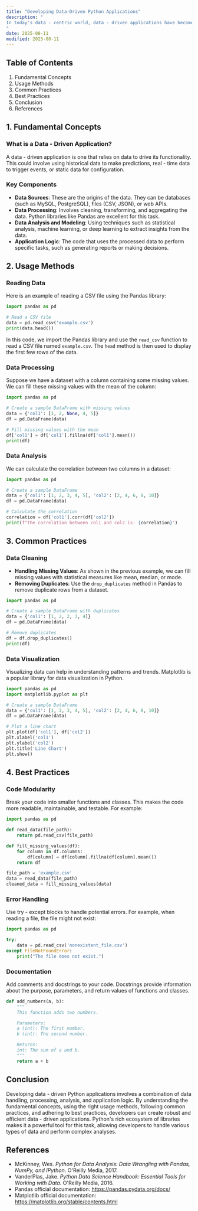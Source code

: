 ```yaml
---
title: "Developing Data-Driven Python Applications"
description: "
In today's data - centric world, data - driven applications have become a cornerstone of modern software development. Python, with its rich libraries and user - friendly syntax, is an ideal language for developing such applications. A data - driven Python application is designed to make decisions, generate insights, or perform actions based on data. This blog will delve into the fundamental concepts, usage methods, common practices, and best practices of developing data - driven Python applications.
"
date: 2025-08-11
modified: 2025-08-11
---
```


## Table of Contents
1. Fundamental Concepts
2. Usage Methods
3. Common Practices
4. Best Practices
5. Conclusion
6. References

## 1. Fundamental Concepts

### What is a Data - Driven Application?
A data - driven application is one that relies on data to drive its functionality. This could involve using historical data to make predictions, real - time data to trigger events, or static data for configuration.

### Key Components
- **Data Sources**: These are the origins of the data. They can be databases (such as MySQL, PostgreSQL), files (CSV, JSON), or web APIs.
- **Data Processing**: Involves cleaning, transforming, and aggregating the data. Python libraries like Pandas are excellent for this task.
- **Data Analysis and Modeling**: Using techniques such as statistical analysis, machine learning, or deep learning to extract insights from the data.
- **Application Logic**: The code that uses the processed data to perform specific tasks, such as generating reports or making decisions.

## 2. Usage Methods

### Reading Data
Here is an example of reading a CSV file using the Pandas library:
```python
import pandas as pd

# Read a CSV file
data = pd.read_csv('example.csv')
print(data.head())
```
In this code, we import the Pandas library and use the `read_csv` function to read a CSV file named `example.csv`. The `head` method is then used to display the first few rows of the data.

### Data Processing
Suppose we have a dataset with a column containing some missing values. We can fill these missing values with the mean of the column:
```python
import pandas as pd

# Create a sample DataFrame with missing values
data = {'col1': [1, 2, None, 4, 5]}
df = pd.DataFrame(data)

# Fill missing values with the mean
df['col1'] = df['col1'].fillna(df['col1'].mean())
print(df)
```

### Data Analysis
We can calculate the correlation between two columns in a dataset:
```python
import pandas as pd

# Create a sample DataFrame
data = {'col1': [1, 2, 3, 4, 5], 'col2': [2, 4, 6, 8, 10]}
df = pd.DataFrame(data)

# Calculate the correlation
correlation = df['col1'].corr(df['col2'])
print(f"The correlation between col1 and col2 is: {correlation}")
```

## 3. Common Practices

### Data Cleaning
- **Handling Missing Values**: As shown in the previous example, we can fill missing values with statistical measures like mean, median, or mode.
- **Removing Duplicates**: Use the `drop_duplicates` method in Pandas to remove duplicate rows from a dataset.
```python
import pandas as pd

# Create a sample DataFrame with duplicates
data = {'col1': [1, 2, 2, 3, 4]}
df = pd.DataFrame(data)

# Remove duplicates
df = df.drop_duplicates()
print(df)
```

### Data Visualization
Visualizing data can help in understanding patterns and trends. Matplotlib is a popular library for data visualization in Python.
```python
import pandas as pd
import matplotlib.pyplot as plt

# Create a sample DataFrame
data = {'col1': [1, 2, 3, 4, 5], 'col2': [2, 4, 6, 8, 10]}
df = pd.DataFrame(data)

# Plot a line chart
plt.plot(df['col1'], df['col2'])
plt.xlabel('col1')
plt.ylabel('col2')
plt.title('Line Chart')
plt.show()
```

## 4. Best Practices

### Code Modularity
Break your code into smaller functions and classes. This makes the code more readable, maintainable, and testable. For example:
```python
import pandas as pd

def read_data(file_path):
    return pd.read_csv(file_path)

def fill_missing_values(df):
    for column in df.columns:
        df[column] = df[column].fillna(df[column].mean())
    return df

file_path = 'example.csv'
data = read_data(file_path)
cleaned_data = fill_missing_values(data)
```

### Error Handling
Use try - except blocks to handle potential errors. For example, when reading a file, the file might not exist:
```python
import pandas as pd

try:
    data = pd.read_csv('nonexistent_file.csv')
except FileNotFoundError:
    print("The file does not exist.")
```

### Documentation
Add comments and docstrings to your code. Docstrings provide information about the purpose, parameters, and return values of functions and classes.
```python
def add_numbers(a, b):
    """
    This function adds two numbers.

    Parameters:
    a (int): The first number.
    b (int): The second number.

    Returns:
    int: The sum of a and b.
    """
    return a + b
```

## Conclusion
Developing data - driven Python applications involves a combination of data handling, processing, analysis, and application logic. By understanding the fundamental concepts, using the right usage methods, following common practices, and adhering to best practices, developers can create robust and efficient data - driven applications. Python's rich ecosystem of libraries makes it a powerful tool for this task, allowing developers to handle various types of data and perform complex analyses.

## References
- McKinney, Wes. *Python for Data Analysis: Data Wrangling with Pandas, NumPy, and IPython*. O'Reilly Media, 2017.
- VanderPlas, Jake. *Python Data Science Handbook: Essential Tools for Working with Data*. O'Reilly Media, 2016.
- Pandas official documentation: https://pandas.pydata.org/docs/
- Matplotlib official documentation: https://matplotlib.org/stable/contents.html 